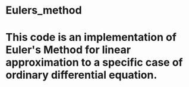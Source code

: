 # Eulers_method
# This code is an implementation of Euler's Method for linear approximation to a specific case of ordinary differential equation.
